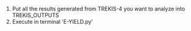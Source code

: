 1) Put all the results generated from TREKIS-4 you want to analyze into TREKIS_OUTPUTS
2) Execute in terminal 'E-YIELD.py'
